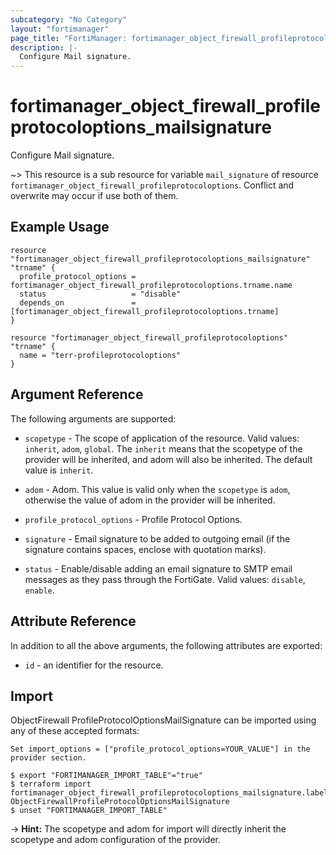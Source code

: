 ```yaml
---
subcategory: "No Category"
layout: "fortimanager"
page_title: "FortiManager: fortimanager_object_firewall_profileprotocoloptions_mailsignature"
description: |-
  Configure Mail signature.
---
```


# fortimanager_object_firewall_profileprotocoloptions_mailsignature
Configure Mail signature.

~> This resource is a sub resource for variable `mail_signature` of resource `fortimanager_object_firewall_profileprotocoloptions`. Conflict and overwrite may occur if use both of them.



## Example Usage

```hcl
resource "fortimanager_object_firewall_profileprotocoloptions_mailsignature" "trname" {
  profile_protocol_options = fortimanager_object_firewall_profileprotocoloptions.trname.name
  status                   = "disable"
  depends_on               = [fortimanager_object_firewall_profileprotocoloptions.trname]
}

resource "fortimanager_object_firewall_profileprotocoloptions" "trname" {
  name = "terr-profileprotocoloptions"
}
```

## Argument Reference


The following arguments are supported:

* `scopetype` - The scope of application of the resource. Valid values: `inherit`, `adom`, `global`. The `inherit` means that the scopetype of the provider will be inherited, and adom will also be inherited. The default value is `inherit`.
* `adom` - Adom. This value is valid only when the `scopetype` is `adom`, otherwise the value of adom in the provider will be inherited.
* `profile_protocol_options` - Profile Protocol Options.

* `signature` - Email signature to be added to outgoing email (if the signature contains spaces, enclose with quotation marks).
* `status` - Enable/disable adding an email signature to SMTP email messages as they pass through the FortiGate. Valid values: `disable`, `enable`.



## Attribute Reference

In addition to all the above arguments, the following attributes are exported:
* `id` - an identifier for the resource.

## Import

ObjectFirewall ProfileProtocolOptionsMailSignature can be imported using any of these accepted formats:
```
Set import_options = ["profile_protocol_options=YOUR_VALUE"] in the provider section.

$ export "FORTIMANAGER_IMPORT_TABLE"="true"
$ terraform import fortimanager_object_firewall_profileprotocoloptions_mailsignature.labelname ObjectFirewallProfileProtocolOptionsMailSignature
$ unset "FORTIMANAGER_IMPORT_TABLE"
```
-> **Hint:** The scopetype and adom for import will directly inherit the scopetype and adom configuration of the provider.
